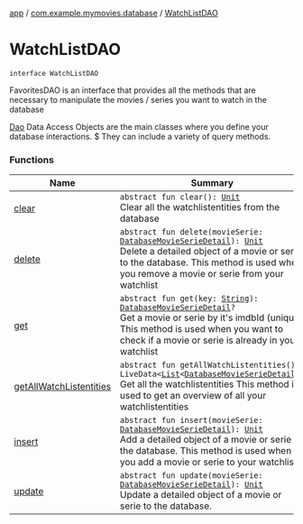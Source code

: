 [app](../../index.md) / [com.example.mymovies.database](../index.md) / [WatchListDAO](./index.md)

# WatchListDAO

`interface WatchListDAO`

FavoritesDAO is an interface that provides all the methods that are necessary to manipulate the movies / series you want to watch
in the database

[Dao](#) Data Access Objects are the main classes where you define your database interactions. $
They can include a variety of query methods.

### Functions

| Name | Summary |
|---|---|
| [clear](clear.md) | `abstract fun clear(): `[`Unit`](https://kotlinlang.org/api/latest/jvm/stdlib/kotlin/-unit/index.html)<br>Clear all the watchlistentities from the database |
| [delete](delete.md) | `abstract fun delete(movieSerie: `[`DatabaseMovieSerieDetail`](../-database-movie-serie-detail/index.md)`): `[`Unit`](https://kotlinlang.org/api/latest/jvm/stdlib/kotlin/-unit/index.html)<br>Delete a detailed object of a movie or serie to the database. This method is used when you remove a movie or serie from your watchlist |
| [get](get.md) | `abstract fun get(key: `[`String`](https://kotlinlang.org/api/latest/jvm/stdlib/kotlin/-string/index.html)`): `[`DatabaseMovieSerieDetail`](../-database-movie-serie-detail/index.md)`?`<br>Get a movie or serie by it's imdbId (unique) This method is used when you want to check if a movie or serie is already in your watchlist |
| [getAllWatchListentities](get-all-watch-listentities.md) | `abstract fun getAllWatchListentities(): LiveData<`[`List`](https://kotlinlang.org/api/latest/jvm/stdlib/kotlin.collections/-list/index.html)`<`[`DatabaseMovieSerieDetail`](../-database-movie-serie-detail/index.md)`>>`<br>Get all the watchlistentities This method is used to get an overview of all your watchlistentities |
| [insert](insert.md) | `abstract fun insert(movieSerie: `[`DatabaseMovieSerieDetail`](../-database-movie-serie-detail/index.md)`): `[`Unit`](https://kotlinlang.org/api/latest/jvm/stdlib/kotlin/-unit/index.html)<br>Add a detailed object of a movie or serie to the database. This method is used when you add a movie or serie to your watchlist |
| [update](update.md) | `abstract fun update(movieSerie: `[`DatabaseMovieSerieDetail`](../-database-movie-serie-detail/index.md)`): `[`Unit`](https://kotlinlang.org/api/latest/jvm/stdlib/kotlin/-unit/index.html)<br>Update a detailed object of a movie or serie to the database. |
